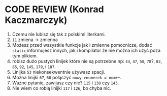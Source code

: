 # CODE REVIEW (Konrad Kaczmarczyk)

1. Czemu nie lubisz się tak z polskimi literkami.
2. `11` zmiena -> zmienna
3. Możesz przed wszystkie funkcje jak i zmienne pomocnicze, dodać `static` informujesz innych, jak i kompilator że nie można ich użyć poza tym plikiem.
4. robisz dużo pustych linijek które nie są potrzebne np: `44`, `47`, `58`, `78`?, `82`, `85`, `92`, `145`, `179`, i `187`.
5. Linijka `53` niekonsekwentnie używasz spacji.
6. Można linijki `67`, `68` połączyć `nowy->numerek = num++`.
7. Ważne pytanie, zawijasz czy nie? `115` i `138` czy `143`.
8. Nie wiem co robią linijki `117` i `126`, bo chyba nic.
